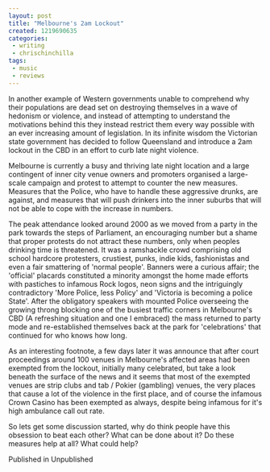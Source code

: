 ```yaml
---
layout: post
title: "Melbourne's 2am Lockout"
created: 1219690635
categories:
 - writing
 - chrischinchilla
tags: 
 - music 
 - reviews
---
```


In another example of Western governments unable to comprehend why their populations are dead set on destroying themselves in a wave of hedonism or violence, and instead of attempting to understand the motivations behind this they instead restrict them every way possible with an ever increasing amount of legislation. In its infinite wisdom the Victorian state government has decided to follow Queensland and introduce a 2am lockout in the CBD in an effort to curb late night violence.

Melbourne is currently a busy and thriving late night location and a large contingent of inner city venue owners and promoters organised a large-scale campaign and protest to attempt to counter the new measures. Measures that the Police, who have to handle these aggressive drunks, are against, and measures that will push drinkers into the inner suburbs that will not be able to cope with the increase in numbers.

The peak attendance looked around 2000 as we moved from a party in the park towards the steps of Parliament, an encouraging number but a shame that proper protests do not attract these numbers, only when peoples drinking time is threatened. It was a ramshackle crowd comprising old school hardcore protesters, crustiest, punks, indie kids, fashionistas and even a fair smattering of 'normal people'. Banners were a curious affair; the 'official' placards constituted a minority amongst the home made efforts with pastiches to infamous Rock logos, neon signs and the intriguingly contradictory 'More Police, less Policy' and 'Victoria is becoming a police State'. After the obligatory speakers with mounted Police overseeing the growing throng blocking one of the busiest traffic corners in Melbourne's CBD (A refreshing situation and one I embraced) the mass returned to party mode and re-established themselves back at the park for 'celebrations' that continued for who knows how long.

As an interesting footnote, a few days later it was announce that after court proceedings around 100 venues in Melbourne's affected areas had been exempted from the lockout, initially many celebrated, but take a look beneath the surface of the news and it seems that most of the exempted venues are strip clubs and tab / Pokier (gambling) venues, the very places that cause a lot of the violence in the first place, and of course the infamous Crown Casino has been exempted as always, despite being infamous for it's high ambulance call out rate.

So lets get some discussion started, why do think people have this obsession to beat each other? What can be done about it? Do these measures help at all? What could help?

Published in Unpublished
